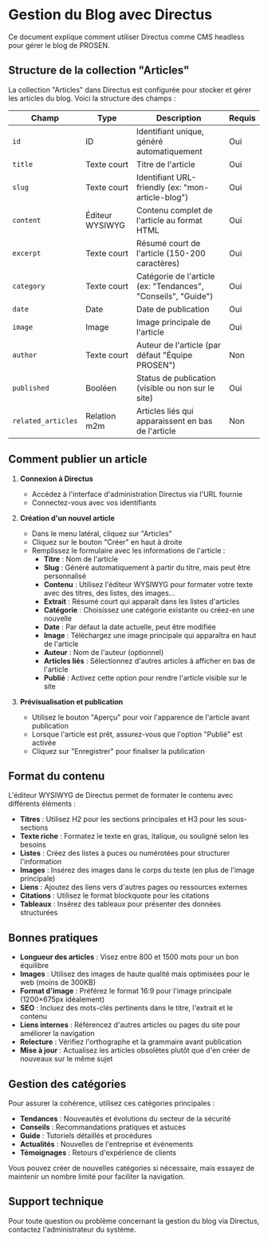 # Gestion du Blog avec Directus

Ce document explique comment utiliser Directus comme CMS headless pour gérer le blog de PROSEN.

## Structure de la collection "Articles"

La collection "Articles" dans Directus est configurée pour stocker et gérer les articles du blog. Voici la structure des champs :

| Champ | Type | Description | Requis |
|-------|------|-------------|--------|
| `id` | ID | Identifiant unique, généré automatiquement | Oui |
| `title` | Texte court | Titre de l'article | Oui |
| `slug` | Texte court | Identifiant URL-friendly (ex: "mon-article-blog") | Oui |
| `content` | Éditeur WYSIWYG | Contenu complet de l'article au format HTML | Oui |
| `excerpt` | Texte court | Résumé court de l'article (150-200 caractères) | Oui |
| `category` | Texte court | Catégorie de l'article (ex: "Tendances", "Conseils", "Guide") | Oui |
| `date` | Date | Date de publication | Oui |
| `image` | Image | Image principale de l'article | Oui |
| `author` | Texte court | Auteur de l'article (par défaut "Équipe PROSEN") | Non |
| `published` | Booléen | Status de publication (visible ou non sur le site) | Oui |
| `related_articles` | Relation m2m | Articles liés qui apparaissent en bas de l'article | Non |

## Comment publier un article

1. **Connexion à Directus**
   - Accédez à l'interface d'administration Directus via l'URL fournie
   - Connectez-vous avec vos identifiants

2. **Création d'un nouvel article**
   - Dans le menu latéral, cliquez sur "Articles"
   - Cliquez sur le bouton "Créer" en haut à droite
   - Remplissez le formulaire avec les informations de l'article :
     - **Titre** : Nom de l'article
     - **Slug** : Généré automatiquement à partir du titre, mais peut être personnalisé
     - **Contenu** : Utilisez l'éditeur WYSIWYG pour formater votre texte avec des titres, des listes, des images...
     - **Extrait** : Résumé court qui apparaît dans les listes d'articles
     - **Catégorie** : Choisissez une catégorie existante ou créez-en une nouvelle
     - **Date** : Par défaut la date actuelle, peut être modifiée
     - **Image** : Téléchargez une image principale qui apparaîtra en haut de l'article
     - **Auteur** : Nom de l'auteur (optionnel)
     - **Articles liés** : Sélectionnez d'autres articles à afficher en bas de l'article
     - **Publié** : Activez cette option pour rendre l'article visible sur le site

3. **Prévisualisation et publication**
   - Utilisez le bouton "Aperçu" pour voir l'apparence de l'article avant publication
   - Lorsque l'article est prêt, assurez-vous que l'option "Publié" est activée
   - Cliquez sur "Enregistrer" pour finaliser la publication

## Format du contenu

L'éditeur WYSIWYG de Directus permet de formater le contenu avec différents éléments :

- **Titres** : Utilisez H2 pour les sections principales et H3 pour les sous-sections
- **Texte riche** : Formatez le texte en gras, italique, ou souligné selon les besoins
- **Listes** : Créez des listes à puces ou numérotées pour structurer l'information
- **Images** : Insérez des images dans le corps du texte (en plus de l'image principale)
- **Liens** : Ajoutez des liens vers d'autres pages ou ressources externes
- **Citations** : Utilisez le format blockquote pour les citations
- **Tableaux** : Insérez des tableaux pour présenter des données structurées

## Bonnes pratiques

- **Longueur des articles** : Visez entre 800 et 1500 mots pour un bon équilibre
- **Images** : Utilisez des images de haute qualité mais optimisées pour le web (moins de 300KB)
- **Format d'image** : Préférez le format 16:9 pour l'image principale (1200×675px idéalement)
- **SEO** : Incluez des mots-clés pertinents dans le titre, l'extrait et le contenu
- **Liens internes** : Référencez d'autres articles ou pages du site pour améliorer la navigation
- **Relecture** : Vérifiez l'orthographe et la grammaire avant publication
- **Mise à jour** : Actualisez les articles obsolètes plutôt que d'en créer de nouveaux sur le même sujet

## Gestion des catégories

Pour assurer la cohérence, utilisez ces catégories principales :

- **Tendances** : Nouveautés et évolutions du secteur de la sécurité
- **Conseils** : Recommandations pratiques et astuces
- **Guide** : Tutoriels détaillés et procédures
- **Actualités** : Nouvelles de l'entreprise et événements
- **Témoignages** : Retours d'expérience de clients

Vous pouvez créer de nouvelles catégories si nécessaire, mais essayez de maintenir un nombre limité pour faciliter la navigation.

## Support technique

Pour toute question ou problème concernant la gestion du blog via Directus, contactez l'administrateur du système. 